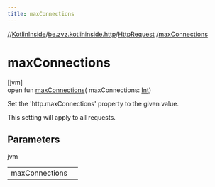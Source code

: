 ```yaml
---
title: maxConnections
---
```

//[KotlinInside](../../../index.html)/[be.zvz.kotlininside.http](../index.html)/[HttpRequest](index.html)
/[maxConnections](max-connections.html)

# maxConnections

[jvm]\
open fun [maxConnections](max-connections.html)(
maxConnections: [Int](https://kotlinlang.org/api/latest/jvm/stdlib/kotlin/-int/index.html))

Set the 'http.maxConnections' property to the given value.

This setting will apply to all requests.

## Parameters

jvm

| | |
|---|---|
| maxConnections |  |




